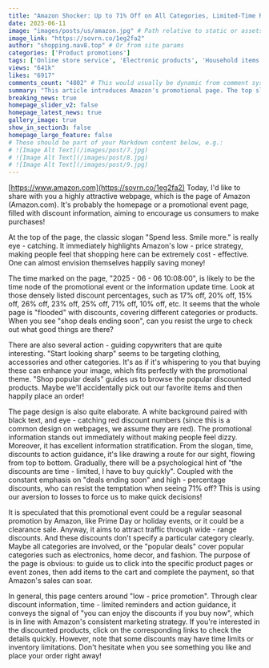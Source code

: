 ```yaml
---
title: "Amazon Shocker: Up to 71% Off on All Categories, Limited-Time Rush!"
date: 2025-06-11
image: "images/posts/us/amazon.jpg" # Path relative to static or assets
image_link: "https://sovrn.co/1eg2fa2"
author: "shopping.nav8.top" # Or from site params
categories: ['Product promotions']
tags: ['Online store service', 'Electronic products', 'Household items', 'Fashion items']
views: "641k"
likes: "6917"
comments_count: "4802" # This would usually be dynamic from comment system
summary: "This article introduces Amazon's promotional page. The top slogan on the page highlights its low - price strategy, and the time marked on the page may be a promotion node. It lists numerous discounts covering a wide range of product categories and contains multiple call - to - action texts. The page design is well - thought - out, leveraging the psychology of loss aversion to encourage orders. It is speculated that this is a regular promotion or a clearance sale, aiming to attract traffic and increase sales, which is in line with its marketing strategy. "
breaking_news: true   
homepage_slider_v2: false  
homepage_latest_news: true  
gallery_image: true  
show_in_section3: false
homepage_large_feature: false
# These should be part of your Markdown content below, e.g.:
# ![Image Alt Text](/images/post/7.jpg)
# ![Image Alt Text](/images/post/8.jpg)
# ![Image Alt Text](/images/post/9.jpg)
---
```

[https://www.amazon.com](https://sovrn.co/1eg2fa2)
Today, I'd like to share with you a highly attractive webpage, which is the page of Amazon (Amazon.com). It's probably the homepage or a promotional event page, filled with discount information, aiming to encourage us consumers to make purchases!

At the top of the page, the classic slogan "Spend less. Smile more." is really eye - catching. It immediately highlights Amazon's low - price strategy, making people feel that shopping here can be extremely cost - effective. One can almost envision themselves happily saving money!

The time marked on the page, "2025 - 06 - 06 10:08:00", is likely to be the time node of the promotional event or the information update time. Look at those densely listed discount percentages, such as 17% off, 20% off, 15% off, 26% off, 23% off, 25% off, 71% off, 10% off, etc. It seems that the whole page is "flooded" with discounts, covering different categories or products. When you see "shop deals ending soon", can you resist the urge to check out what good things are there?

There are also several action - guiding copywriters that are quite interesting. "Start looking sharp" seems to be targeting clothing, accessories and other categories. It's as if it's whispering to you that buying these can enhance your image, which fits perfectly with the promotional theme. "Shop popular deals" guides us to browse the popular discounted products. Maybe we'll accidentally pick out our favorite items and then happily place an order!

The page design is also quite elaborate. A white background paired with black text, and eye - catching red discount numbers (since this is a common design on webpages, we assume they are red). The promotional information stands out immediately without making people feel dizzy. Moreover, it has excellent information stratification. From the slogan, time, discounts to action guidance, it's like drawing a route for our sight, flowing from top to bottom. Gradually, there will be a psychological hint of "the discounts are time - limited, I have to buy quickly". Coupled with the constant emphasis on "deals ending soon" and high - percentage discounts, who can resist the temptation when seeing 71% off? This is using our aversion to losses to force us to make quick decisions!

It is speculated that this promotional event could be a regular seasonal promotion by Amazon, like Prime Day or holiday events, or it could be a clearance sale. Anyway, it aims to attract traffic through wide - range discounts. And these discounts don't specify a particular category clearly. Maybe all categories are involved, or the "popular deals" cover popular categories such as electronics, home decor, and fashion. The purpose of the page is obvious: to guide us to click into the specific product pages or event zones, then add items to the cart and complete the payment, so that Amazon's sales can soar.

In general, this page centers around "low - price promotion". Through clear discount information, time - limited reminders and action guidance, it conveys the signal of "you can enjoy the discounts if you buy now", which is in line with Amazon's consistent marketing strategy. If you're interested in the discounted products, click on the corresponding links to check the details quickly. However, note that some discounts may have time limits or inventory limitations. Don't hesitate when you see something you like and place your order right away!

